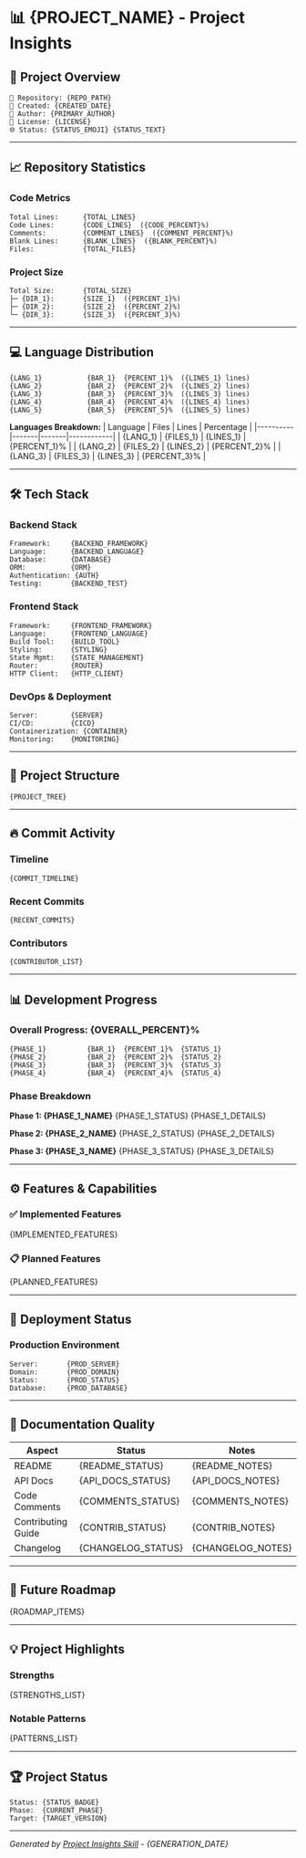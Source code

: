 # 📊 {PROJECT_NAME} - Project Insights

## 🎯 Project Overview

```
📍 Repository: {REPO_PATH}
📅 Created: {CREATED_DATE}
👤 Author: {PRIMARY_AUTHOR}
📄 License: {LICENSE}
🌐 Status: {STATUS_EMOJI} {STATUS_TEXT}
```

---

## 📈 Repository Statistics

### Code Metrics
```
Total Lines:      {TOTAL_LINES}
Code Lines:       {CODE_LINES}  ({CODE_PERCENT}%)
Comments:         {COMMENT_LINES}  ({COMMENT_PERCENT}%)
Blank Lines:      {BLANK_LINES}  ({BLANK_PERCENT}%)
Files:            {TOTAL_FILES}
```

### Project Size
```
Total Size:       {TOTAL_SIZE}
├─ {DIR_1}:       {SIZE_1}  ({PERCENT_1}%)
├─ {DIR_2}:       {SIZE_2}  ({PERCENT_2}%)
└─ {DIR_3}:       {SIZE_3}  ({PERCENT_3}%)
```

---

## 💻 Language Distribution

```
{LANG_1}           {BAR_1}  {PERCENT_1}%  ({LINES_1} lines)
{LANG_2}           {BAR_2}  {PERCENT_2}%  ({LINES_2} lines)
{LANG_3}           {BAR_3}  {PERCENT_3}%  ({LINES_3} lines)
{LANG_4}           {BAR_4}  {PERCENT_4}%  ({LINES_4} lines)
{LANG_5}           {BAR_5}  {PERCENT_5}%  ({LINES_5} lines)
```

**Languages Breakdown:**
| Language | Files | Lines | Percentage |
|----------|-------|-------|------------|
| {LANG_1} | {FILES_1} | {LINES_1} | {PERCENT_1}% |
| {LANG_2} | {FILES_2} | {LINES_2} | {PERCENT_2}% |
| {LANG_3} | {FILES_3} | {LINES_3} | {PERCENT_3}% |

---

## 🛠 Tech Stack

### Backend Stack
```
Framework:     {BACKEND_FRAMEWORK}
Language:      {BACKEND_LANGUAGE}
Database:      {DATABASE}
ORM:           {ORM}
Authentication: {AUTH}
Testing:       {BACKEND_TEST}
```

### Frontend Stack
```
Framework:     {FRONTEND_FRAMEWORK}
Language:      {FRONTEND_LANGUAGE}
Build Tool:    {BUILD_TOOL}
Styling:       {STYLING}
State Mgmt:    {STATE_MANAGEMENT}
Router:        {ROUTER}
HTTP Client:   {HTTP_CLIENT}
```

### DevOps & Deployment
```
Server:        {SERVER}
CI/CD:         {CICD}
Containerization: {CONTAINER}
Monitoring:    {MONITORING}
```

---

## 📁 Project Structure

```
{PROJECT_TREE}
```

---

## 🔥 Commit Activity

### Timeline
```
{COMMIT_TIMELINE}
```

### Recent Commits
```
{RECENT_COMMITS}
```

### Contributors
```
{CONTRIBUTOR_LIST}
```

---

## 📊 Development Progress

### Overall Progress: {OVERALL_PERCENT}%

```
{PHASE_1}          {BAR_1}  {PERCENT_1}%  {STATUS_1}
{PHASE_2}          {BAR_2}  {PERCENT_2}%  {STATUS_2}
{PHASE_3}          {BAR_3}  {PERCENT_3}%  {STATUS_3}
{PHASE_4}          {BAR_4}  {PERCENT_4}%  {STATUS_4}
```

### Phase Breakdown

**Phase 1: {PHASE_1_NAME}** {PHASE_1_STATUS}
{PHASE_1_DETAILS}

**Phase 2: {PHASE_2_NAME}** {PHASE_2_STATUS}
{PHASE_2_DETAILS}

**Phase 3: {PHASE_3_NAME}** {PHASE_3_STATUS}
{PHASE_3_DETAILS}

---

## ⚙️ Features & Capabilities

### ✅ Implemented Features

{IMPLEMENTED_FEATURES}

### 📋 Planned Features

{PLANNED_FEATURES}

---

## 🚀 Deployment Status

### Production Environment
```
Server:       {PROD_SERVER}
Domain:       {PROD_DOMAIN}
Status:       {PROD_STATUS}
Database:     {PROD_DATABASE}
```

---

## 📝 Documentation Quality

| Aspect | Status | Notes |
|--------|--------|-------|
| README | {README_STATUS} | {README_NOTES} |
| API Docs | {API_DOCS_STATUS} | {API_DOCS_NOTES} |
| Code Comments | {COMMENTS_STATUS} | {COMMENTS_NOTES} |
| Contributing Guide | {CONTRIB_STATUS} | {CONTRIB_NOTES} |
| Changelog | {CHANGELOG_STATUS} | {CHANGELOG_NOTES} |

---

## 🔮 Future Roadmap

{ROADMAP_ITEMS}

---

## 💡 Project Highlights

### Strengths
{STRENGTHS_LIST}

### Notable Patterns
{PATTERNS_LIST}

---

## 🏆 Project Status

```
Status: {STATUS_BADGE}
Phase:  {CURRENT_PHASE}
Target: {TARGET_VERSION}
```

---

*Generated by [Project Insights Skill](https://github.com/anthropics/skills) - {GENERATION_DATE}*
